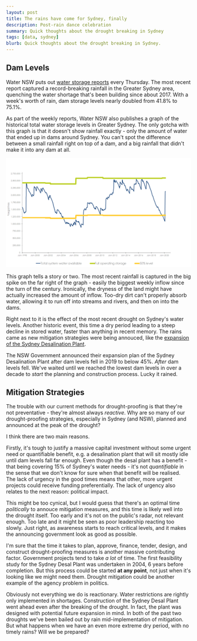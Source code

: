 ```yaml
---
layout: post
title: The rains have come for Sydney, finally
description: Post-rain dance celebration
summary: Quick thoughts about the drought breaking in Sydney
tags: [data, sydney]
blurb: Quick thoughts about the drought breaking in Sydney.
---
```


## Dam Levels
Water NSW puts out [water storage reports](https://www.waternsw.com.au/supply/Greater-Sydney/greater-sydneys-dam-levels/weekly-verified-storage-reports) every Thursday. The most recent report captured a record-breaking rainfall in the Greater Sydney area, quenching the water shortage that's been building since about 2017. With a week's worth of rain, dam storage levels nearly doubled from 41.8% to 75.1%.

As part of the weekly reports, Water NSW also publishes a graph of the historical total water storage levels in Greater Sydney. The only gotcha with this graph is that it doesn't show rainfall exactly - only the amount of water that ended up in dams around Sydney. You can't spot the difference between a small rainfall right on top of a dam, and a big rainfall that didn't make it into any dam at all.

![Greater Sydney water storage levels since 1998](/assets/waterNSW.png)

This graph tells a story or two. The most recent rainfall is captured in the big spike on the far right of the graph - easily the biggest weekly inflow since the turn of the century. Ironically, the dryness of the land might have actually increased the amount of inflow. Too-dry dirt can't properly absorb water, allowing it to run off into streams and rivers, and then on into the dams.

Right next to it is the effect of the most recent drought on Sydney's water levels. Another historic event, this time a dry period leading to a steep decline in stored water, faster than anything in recent memory. The rains came as new mitigation strategies were being annouced, like the [expansion of the Sydney Desalination Plant](https://www.theguardian.com/environment/2019/sep/26/sydney-desalination-plant-to-double-in-size-as-dams-approach-critical-level).

The NSW Government announced their expansion plan of the Sydney Desalination Plant after dam levels fell in 2019 to below 45%. *After* dam levels fell. We've waited until we reached the lowest dam levels in over a decade to *start* the planning and construction process. Lucky it rained.

## Mitigation Strategies
The trouble with our current methods for drought-proofing is that they're not preventative - they're almost always *reactive*. Why are so many of our drought-proofing strategies, especially in Sydney (and NSW), planned and announced at the peak of the drought?

I think there are two main reasons.

Firstly, it's tough to justify a massive capital investment without some urgent need or quantifiable benefit, e.g. a desalination plant that will sit mostly idle until dam levels fall far enough. Even though the desal plant has a benefit - that being covering 15% of Sydney's water needs - it's not *quantifiable* in the sense that we don't know for sure when that benefit will be realised. The lack of urgency in the good times means that other, more urgent projects could receive funding preferentially. The lack of urgency also relates to the next reason: political impact.

This might be too cynical, but I would guess that there's an optimal time *politically* to annouce mitigation measures, and this time is likely well into the drought itself. Too early and it's not on the public's radar, not relevant enough. Too late and it might be seen as poor leadership reacting too slowly. Just right, as awareness starts to reach critical levels, and it makes the announcing government look as good as possible.

I'm sure that the time it takes to plan, approve, finance, tender, design, and construct drought-proofing measures is another massive contributing factor. Government projects tend to take *a lot* of time. The first feasibility study for the Sydney Desal Plant was undertaken in 2004, 6 years before completion. But this process could be started **at any point**, not just when it's looking like we might need them. Drought mitigation could be another example of the agency problem in politics.

Obviously not everything we do is reactionary. Water restrictions are rightly only implemented in shortages. Construction of the Sydney Desal Plant went ahead even after the breaking of the drought. In fact, the plant was designed with potential future expansion in mind. In both of the past two droughts we've been bailed out by rain mid-implementation of mitigation. But what happens when we have an even more extreme dry period, with no timely rains? Will we be prepared?
